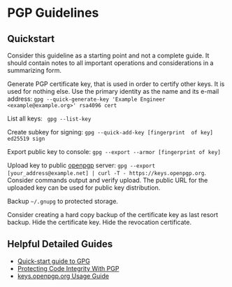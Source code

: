 # PGP Guidelines

## Quickstart

Consider this guideline as a starting point and not a complete guide.
It should contain notes to all important operations and considerations in a
summarizing form.

Generate PGP certificate key, that is used in order to certify other keys.
It is used for nothing else.
Use the primary identity as the name and its e-mail address:
`gpg --quick-generate-key 'Example Engineer <example@example.org>' rsa4096 cert`

List all keys: ` gpg --list-key`

Create subkey for signing: `gpg --quick-add-key [fingerprint  of key] ed25519 sign`

Export public key to console: `gpg --export --armor [fingerprint of key]`

Upload key to public [openpgp](https://keys.openpgp.org/about/usage#gnupg-upload)
server: `gpg --export [your_address@example.net] | curl -T - https://keys.openpgp.org`.
Consider commands output and verify upload.
The public URL for the uploaded key can be used for public key distribution.

Backup `~/.gnupg` to protected storage.

Consider creating a hard copy backup of the certificate key as last resort
backup.
Hide the certificate key.
Hide the revocation certificate.

## Helpful Detailed Guides

* [Quick-start guide to GPG](https://github.com/bfrg/gpg-guide)
* [Protecting Code Integrity With PGP](https://github.com/lfit/itpol/blob/master/protecting-code-integrity.md)
* [keys.openpgp.org Usage Guide](https://keys.openpgp.org/about/usage)
